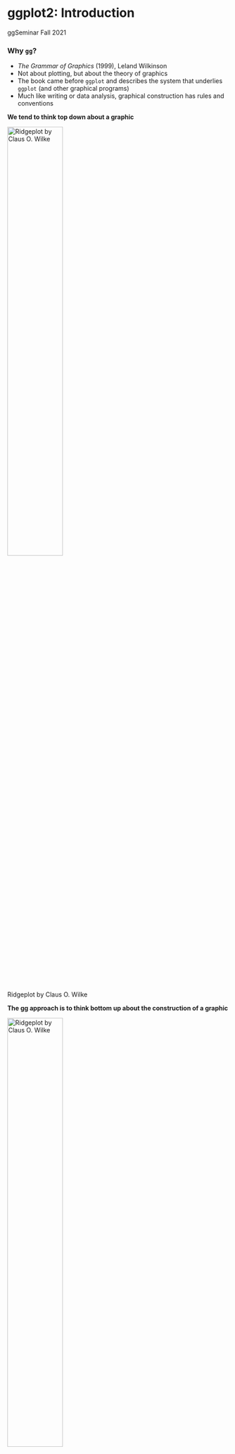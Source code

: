 ggplot2: Introduction
================
ggSeminar
Fall 2021

### Why `gg`?

-   *The Grammar of Graphics* (1999), Leland Wilkinson
-   Not about plotting, but about the theory of graphics
-   The book came before `ggplot` and describes the system that
    underlies `ggplot` (and other graphical programs)
-   Much like writing or data analysis, graphical construction has rules
    and conventions

**We tend to think top down about a graphic**

<div class="figure">

<img src="ridge.png" alt="Ridgeplot by Claus O. Wilke" width="50%" />
<p class="caption">
Ridgeplot by Claus O. Wilke
</p>

</div>

**The gg approach is to think bottom up about the construction of a
graphic**

<div class="figure">

<img src="layers.png" alt="Ridgeplot by Claus O. Wilke" width="50%" />
<p class="caption">
Ridgeplot by Claus O. Wilke
</p>

</div>

Neither top down or bottom up alone is bad. In reality, the best data
visualists see things both way. As you develop as a data visualist you
will learn to see things from the bottom up and understand their
construction, while also knoing that most viewers will just see the top
down and need to get the message in a matter of a few seconds.

## The Layers

### Data

-   Tidy format: variables are columns and observations are rows

### Aesthetics

-   Mapping the variables in the data to visual properties (typically of
    geoms)
-   `geom_point(size = 2)` is not an aesthetic and makes all points the
    same size
-   `geom_point(aes(size = count))` is an aesthetic and makes all points
    proportional in size to the `count` variable
-   `geom_boxplot(aes(fill = Month))` is an aesthetic and colors all
    boxplots in relation to the `Month` variable

### Geometries

-   Combines data, aesthetics, and geometric object (and possibly also a
    statistical transformation and other adjustments) to plot
-   `geoms` are the specific geometries that often give a plot its type
    -   `geom_bar()` = barplot
    -   `geom_point()` = scatterplot
    -   `geom_boxplot()` = boxplot
    -   plus many others

### Facets

-   Generates small multiples for subsets or groups of data
-   Faceting is powerful and useful, but is mapped to the data
-   (We will cover layouts and multipanel plots later, which differ from
    faceting because paneling can be entirely different objects)

### Statistics

-   Simple `geoms` like points display data very straightforwardly, but
    often we want to display some statistical aspect of the data (often
    along with the data)
-   For example, a boxplot is not data, it is showing the statistics
    (distributional) moments of some data
-   Some `geoms` alone present statistics, but often there are
    statistical options (arguements) within `geoms` that allow for
    statistical treatment of the data to be plotted

### Coordinates

-   Define the plotting surface or layout
-   Interpret the variables that are mapped, scaled, and adopt a
    geometry
-   Sounds like it should only apply to maps, but whether latitude and
    longitude or *x* and *y*, your plot likely has coordinates that
    define the place where the data and statistics are placed
-   You often can use the default coordinates, but they can also be very
    useful to modify, manipulate, rotate, and scale

### Theme

-   Fine control over the non-data elements of the plot; for example,
    fonts, ticks, panel strips, and background
-   Themes can be manipulated by specific components (called `elements`
    and their associated `element function`) or you can adopt complete
    themes that modify multiple aspects of the plot

#### Building a `ggplot`

Keep in mind - Layer order/sequence can matter! - Some specifications
can be put in different places with little change - Some specifications
can be put in different places with big change - `qplot()` can be used
for quick plotting operations, but is not covered here - We always start
with the `ggplot()` function and then add to it. - Add layers together
with the addtion sign, `+`

## Global vs. local data and mapping

*Disclaimer: I recommend modifying the default theme (for a number of
reasons we will cover later), but because we need to cover other basics
before themes, we will work with the default theme for now.*

-   Here we put the data and (mapped) variables into the `ggplot()`
    function, which means they are **global** and will be applied to
    subsequent layers.
-   The `geom_point()` layer adds points calling the data and variables
    from their global position

``` r
library(tidyverse)
ggplot(data = CO2,
       mapping = aes(x = conc, y = uptake)) +
  geom_point()
```

![](01_Intro_files/figure-gfm/unnamed-chunk-3-1.png)<!-- -->

We can also omit the left side of the arguements, which is the case for
just about any function argument in R. As you get comfortable in
`ggplot` you may omit argument labels, but I encourage you to get in the
habit of using them.

``` r
# Same plot as above
ggplot(CO2, aes(x = conc, y = uptake)) +
  geom_point()
```

![](01_Intro_files/figure-gfm/unnamed-chunk-4-1.png)<!-- -->

There may be cases where you want the data to be global, but the
variables to be local. Such a case may exist where you are using the
same dataframe, but different layers visualize different variables.
Mapped variables can be specified in layers assuming they are in the
global data. In the example below, any additional layers will call on
the `CO2` data, but will then need their variables specified locally.

``` r
# Same plot as above
ggplot(data = CO2) + # global data
    geom_point(mapping = aes(x = conc, y = uptake)) # local variables
```

![](01_Intro_files/figure-gfm/unnamed-chunk-5-1.png)<!-- -->

You are also able to map everything locally. This can be useful when
needed, but is not as common as global mapping and will require more
code (and more chances for mistakes).

``` r
# Same plot as above
ggplot() + # nothing global
    geom_point(data = CO2, # all local
               mapping = aes(x = conc, y = uptake))
```

![](01_Intro_files/figure-gfm/unnamed-chunk-6-1.png)<!-- -->

Note that the above four variants in the code all produced the same
plot. This is ultimately a good thing because it shows flexibility, but
can also be confusing when starting.

As an aside, your plots can be assigned to an object, which may be
useful later (such as when you are combining plots).

``` r
p1 <- ggplot(data = CO2,
             mapping = aes(x = conc, y = uptake)) +
      geom_point() 
```

#### Aesthetics

Aesthetics can be confusing at first, but eventually make sense and are
very powerful ways to connect (map) data to visuals. Let’s work with
color as an example aesthetic.

### Color

In the example below, we want all points to be red. In this case, we do
not need to map color to an aesthetic, because the red color is not
connected to anything in the data. The `color` argument goes outside the
aesthetic argument when color is not mapped to a variable.

``` r
ggplot(data = CO2) +
    geom_point(mapping = aes(x = conc, y = uptake), 
               color = "red") # outside the aesthetic, aes()
```

![](01_Intro_files/figure-gfm/unnamed-chunk-8-1.png)<!-- -->

Often we will want color or some other visual feature to be mapped to a
variable, such that it encodes information. By placing the `color`
argument inside the aesthetic and specifying the variable we want the
color to represent, we give color a whole new meaning. (Also, note that
because the `CO2` data is mapped gobally, local variables do no need to
specify the data frame and can be invoked with only their name.)

``` r
ggplot(data = CO2) +
    geom_point(mapping = aes(x = conc, y = uptake, color = Plant)) 
```

![](01_Intro_files/figure-gfm/unnamed-chunk-9-1.png)<!-- -->

When color is mapped to a variable, we get a few things automatically.
First, we get a default color scheme. This can be easily modified later
with additional commands. We also get a legend, which `ggplot` assumes
you will want in order to translate the information in the colors to
what they show. Legends are also easily manipulated and modified, but
for now we will just stick with the defaults.

Below is an example of when you confuse the above color arguments. What
you are telling `ggplot` here is that color is an aesthetic, but giving
it the information of `"blue"`. The results are nonsense because the
points are red because that is the default first color and there is not
`"blue"` in the data to be mapped to.

``` r
ggplot(data = CO2) +
    geom_point(mapping = aes(x = conc, y = uptake, 
                             color = "blue"))
```

![](01_Intro_files/figure-gfm/unnamed-chunk-10-1.png)<!-- -->

### Size and Shape

Aesthetics can map features other than color, such as size and shape.

``` r
ggplot(data = CO2) +
    geom_point(mapping = aes(x = conc, y = uptake, shape = Plant)) 
```

    ## Warning: Using shapes for an ordinal variable is not advised

    ## Warning: The shape palette can deal with a maximum of 6 discrete values because
    ## more than 6 becomes difficult to discriminate; you have 12. Consider
    ## specifying shapes manually if you must have them.

    ## Warning: Removed 42 rows containing missing values (geom_point).

![](01_Intro_files/figure-gfm/unnamed-chunk-11-1.png)<!-- -->

``` r
ggplot(data = CO2) +
    geom_point(mapping = aes(x = conc, y = uptake, size = Plant)) 
```

![](01_Intro_files/figure-gfm/unnamed-chunk-12-1.png)<!-- -->

However, there are problems with both of these aesthetics (note the
Warnings produced!). In the example with `shape`, there are fewer
default shapes than there are factors of `Plant`. Additional
modification of the shapes would need to take place, or consider if
shapes would need to differ by plant. Although the `size` aesthetic
mapped correctly, there is a more subtle problem here. The size of the
points increases with each factor and shape size is often cognitively
interpreted as a quantity. Yet there is no quantitative information
coded into the `Plant` variable. (In other words, the human brain may
very likely interpret that plant `Mc1` is somehow greater than, for
example, `Qn1`. Yet there is nothing greater or less than about the
plants.)

## Color vs Fill

You may be using a geometry other than `geom_point()` and wonder why
color is not being applied as you expect. The answer lies in the
geometry type. Generally speaking there are three types of geometry (not
`geoms`!): points, lines, and polygons. `geoms` that are points and
lines can only take one type of color. However, polygons can take two
types of color: the `fill` is the color that fills in the object and the
`color` is the color that applies to the (out)lines of the object. See
the below `geom_boxplot()` as an example of fill vs color (not applied
as an aesthetic).

``` r
# Note use of hex codes for yellow and purple
ggplot(data = CO2) +
  geom_boxplot(mapping = aes(x = Type, y = uptake),
               color = "#800080", fill = "#FFD700")
```

![](01_Intro_files/figure-gfm/unnamed-chunk-13-1.png)<!-- -->

### Scales

Another important aspect of mapping aesthetics is whether the variables
you are representing are discrete or continuous. Simple coding a
variable to `color` may work correctly, but may not give you the desired
color or color scheme you want. This is where `scales` can be added to
modify the aesthetics.

In the code below we have loaded the `viridis` library (a popular
library for colors) and added a scale that tells the plot we want our
continuous variable `uptake` colored with the `plasma` color map in
reverse order (coded by `option = "C"` for `plasma` and `direction = -1`
for reverse; see the function help for the option descriptions). Also
note that we would typically not encode color for a variable that is
already mapped to an axis because this is duplicate information.

``` r
library(viridis)
ggplot(data = CO2) +
    geom_point(mapping = aes(x = conc, y = uptake, 
               color = uptake)) +
  scale_color_viridis(option = "C", direction = -1)
```

![](01_Intro_files/figure-gfm/unnamed-chunk-14-1.png)<!-- -->

There are dozens of `scale` functions that can be used in various plots
to achieve various features. Cover all of them is beyond the scope of
this overview, but expect to look into scales more as needed.

#### Layering

As mentioned above, some `ggplot` layers will be read sequentially,
meaning that how you organize your code matters. As an example, it is
often a good idea to show both your data and any statistics or summaries
you include. Often you want the inferences that a statistical summary
provides, but the nuances of the data can also reveal information.
`ggplot` provides an easy way of layering multiple visuals when needed.

``` r
ggplot(data = CO2) +
  geom_point(mapping = aes(x = Type, y = uptake,
                           color = Plant, 
                           size = as.numeric(Treatment))) +
  geom_boxplot(mapping = aes(x = Type, y = uptake),
               color = "#800080", fill = "#FFD700") 
```

![](01_Intro_files/figure-gfm/unnamed-chunk-15-1.png)<!-- -->

This is a good start, but needs some work. Ignoring the thematic and
legend improvements we might want, the boxes are covering up the points
and some of the points are overlapping each other.

It is typically a good idea to show data as the bottom layer, but it is
also not required. We can keep the data as the bottom layer if we make
the boxes a bit more transparent. And we can spread the points out a
little by jittering them, which technically moves them off thier exact
*x*-value, but should not compromise the message given the improved
readability.

In the code below, note the use of `geom_jitter()` to jitter the points,
the `width=` argument to control the amount of jitter, and the `alpha=`
argument to control the transparency.

``` r
ggplot(data = CO2) +
  geom_jitter(mapping = aes(x = Type, y = uptake,
                           color = Plant, 
                           size = as.numeric(Treatment)),
              width = 0.1) +
  geom_boxplot(mapping = aes(x = Type, y = uptake),
               color = "#800080", fill = "#FFD700",
               alpha = 0.3)
```

![](01_Intro_files/figure-gfm/unnamed-chunk-16-1.png)<!-- -->
